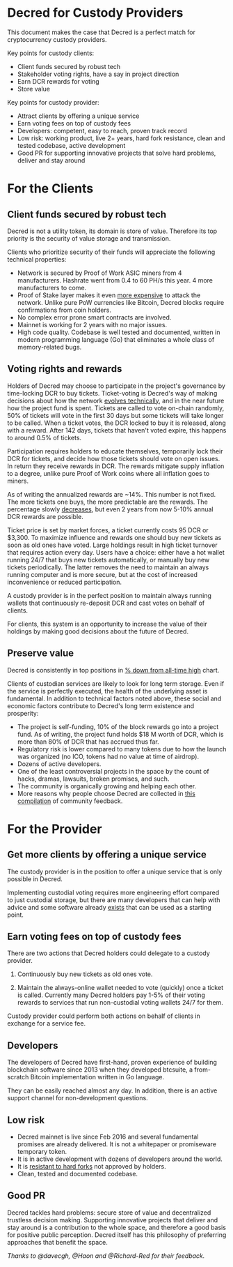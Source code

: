 # Decred for Custody Providers

This document makes the case that Decred is a perfect match for cryptocurrency custody providers.

Key points for custody clients:

* Client funds secured by robust tech
* Stakeholder voting rights, have a say in project direction
* Earn DCR rewards for voting
* Store value

Key points for custody provider:

* Attract clients by offering a unique service
* Earn voting fees on top of custody fees
* Developers: competent, easy to reach, proven track record
* Low risk: working product, live 2+ years, hard fork resistance, clean and tested codebase, active development
* Good PR for supporting innovative projects that solve hard problems, deliver and stay around

# For the Clients

## Client funds secured by robust tech

Decred is not a utility token, its domain is store of value. Therefore its top priority is the security of value storage and transmission.

Clients who prioritize security of their funds will appreciate the following technical properties:

* Network is secured by Proof of Work ASIC miners from 4 manufacturers. Hashrate went from 0.4 to 60 PH/s this year. 4 more manufacturers to come.
* Proof of Stake layer makes it even [more expensive](https://medium.com/decred/decreds-hybrid-protocol-a-superior-deterrent-to-majority-attacks-9421bf486292) to attack the network. Unlike pure PoW currencies like Bitcoin, Decred blocks require confirmations from coin holders.
* No complex error prone smart contracts are involved.
* Mainnet is working for 2 years with no major issues.
* High code quality. Codebase is well tested and documented, written in modern programming language (Go) that eliminates a whole class of memory-related bugs.

## Voting rights and rewards

Holders of Decred may choose to participate in the project's governance by time-locking DCR to buy tickets. Ticket-voting is Decred's way of making decisions about how the network [evolves technically](https://docs.decred.org/getting-started/user-guides/agenda-voting/), and in the near future how the project fund is spent. Tickets are called to vote on-chain randomly, 50% of tickets will vote in the first 30 days but some tickets will take longer to be called. When a ticket votes, the DCR locked to buy it is released, along with a reward. After 142 days, tickets that haven't voted expire, this happens to around 0.5% of tickets.

Participation requires holders to educate themselves, temporarily lock their DCR for tickets, and decide how those tickets should vote on open issues. In return they receive rewards in DCR. The rewards mitigate supply inflation to a degree, unlike pure Proof of Work coins where all inflation goes to miners.

As of writing the annualized rewards are ~14%. This number is not fixed. The more tickets one buys, the more predictable are the rewards. The percentage slowly [decreases](https://docs.decred.org/advanced/inflation/), but even 2 years from now 5-10% annual DCR rewards are possible.

Ticket price is set by market forces, a ticket currently costs 95 DCR or $3,300. To maximize influence and rewards one should buy new tickets as soon as old ones have voted. Large holdings result in high ticket turnover that requires action every day. Users have a choice: either have a hot wallet running 24/7 that buys new tickets automatically, or manually buy new tickets periodically. The latter removes the need to maintain an always running computer and is more secure, but at the cost of increased inconvenience or reduced participation.

A custody provider is in the perfect position to maintain always running wallets that continuously re-deposit DCR and cast votes on behalf of clients.

For clients, this system is an opportunity to increase the value of their holdings by making good decisions about the future of Decred.

## Preserve value

Decred is consistently in top positions in [% down from all-time high](https://onchainfx.com/v/nzhsrD) chart.

Clients of custodian services are likely to look for long term storage. Even if the service is perfectly executed, the health of the underlying asset is fundamental. In addition to technical factors noted above, these social and economic factors contribute to Decred's long term existence and prosperity:

* The project is self-funding, 10% of the block rewards go into a project fund. As of writing, the project fund holds $18 M worth of DCR, which is more than 80% of DCR that has accrued thus far.
* Regulatory risk is lower compared to many tokens due to how the launch was organized (no ICO, tokens had no value at time of airdrop).
* Dozens of active developers.
* One of the least controversial projects in the space by the count of hacks, dramas, lawsuits, broken promises, and such.
* The community is organically growing and helping each other.
* More reasons why people choose Decred are collected in [this compilation](https://medium.com/decred/why-decred-let-the-community-tell-you-5479929e35d2) of community feedback.

# For the Provider

## Get more clients by offering a unique service

The custody provider is in the position to offer a unique service that is only possible in Decred.

Implementing custodial voting requires more engineering effort compared to just custodial storage, but there are many developers that can help with advice and some software already [exists](https://github.com/decred/dcrstakepool) that can be used as a starting point.

## Earn voting fees on top of custody fees

There are two actions that Decred holders could delegate to a custody provider.

1. Continuously buy new tickets as old ones vote.

2. Maintain the always-online wallet needed to vote (quickly) once a ticket is called. Currently many Decred holders pay 1-5% of their voting rewards to services that run non-custodial voting wallets 24/7 for them.

Custody provider could perform both actions on behalf of clients in exchange for a service fee.

## Developers

The developers of Decred have first-hand, proven experience of building blockchain software since 2013 when they developed btcsuite, a from-scratch Bitcoin implementation written in Go language.

They can be easily reached almost any day. In addition, there is an active support channel for non-development questions.

## Low risk

* Decred mainnet is live since Feb 2016 and several fundamental promises are already delivered. It is not a whitepaper or promiseware temporary token.
* It is in active development with dozens of developers around the world.
* It is [resistant to hard forks](https://www.reddit.com/r/decred/comments/7f9ie1/detailed_analysis_of_decred_fork_resistance/) not approved by holders.
* Clean, tested and documented codebase.

## Good PR

Decred tackles hard problems: secure store of value and decentralized trustless decision making. Supporting innovative projects that deliver and stay around is a contribution to the whole space, and therefore a good basis for positive public perception. Decred itself has this philosophy of preferring approaches that benefit the space.

_Thanks to @davecgh, @Haon and @Richard-Red for their feedback._
